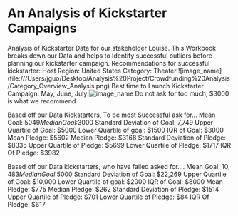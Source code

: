 # An Analysis of Kickstarter Campaigns
Analysis of Kickstarter Data for our stakeholder Louise. This Workbook breaks down our Data and helps to Identify successful outliers before planning our kickstarter campaign. 
Recommendations for successful kickstarter: 
Host Region: United States
Category: Theater ![image_name] (file:///Users/jguo/Desktop/Analysis%20Project/Crowdfunding%20Analysis/Category_Overview_Analysis.png)
Best time to Launch Kickstarter Campaign: May, June, July ![image_name](file:///Users/jguo/Desktop/Analysis%20Project/Crowdfunding%20Analysis/Line_Chart_Analysis.png)
Do not ask for too much, $3000 is what we recommend. 

Based off our Data Kickstarters, To be most Successful ask for...
Mean Goal: $5049
Median Goal:$3000
Standard Deviation of Goal: 7,749
Upper Quartile of Goal: $5000
Lower Quartile of goal: $1500
IQR of Goal: $3000
Mean Pledge: $5602
Median Pledge: $3168
Standard Deviation of Pledge: $8335
Upper Quartile of Pledge: $5699
Lower Quartile of Pledge: $1717
IQR Of Pledge: $3982

Based off our Data kickstarters, who have failed asked for....
Mean Goal: $10,483
Median Goal:$5000
Standard Deviation of Goal: $22,269
Upper Quartile of Goal: $10,000
Lower Quartile of goal: $2000
IQR of Goal: $8000
Mean Pledge: $775
Median Pledge: $262
Standard Deviation of Pledge: $1514
Upper Quartile of Pledge: $701
Lower Quartile of Pledge: $84
IQR Of Pledge: $617
